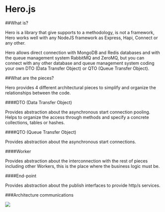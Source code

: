 Hero.js
=======

##What is?

Hero is a library that give supports to a methodology, is not a framework, Hero works well with any NodeJS framework as Express, Hapi, Connect or any other.

Hero allows direct connection with MongoDB and Redis databases and with the queue management system RabbitMQ and ZeroMQ, but you can connect with any other database and queue management system coding your own DTO (Data Transfer Object) or QTO (Queue Transfer Object).


##What are the pieces?

Hero provides 4 different architectural pieces to simplify and organize the relationships between the code.

####DTO (Data Transfer Object)

Provides abstraction about the asynchronous start connection pooling. Helps to organize the access through methods and specify a concrete collections, tables or hashes.


####QTO (Queue Transfer Object)

Provides abstraction about the asynchronous start connections.


####Worker

Provides abstraction about the interconnection with the rest of pieces including other Workers, this is the place where the business logic must be.


####End-point

Provides abstraction about the publish interfaces to provide http/s services.


###Architecture communications

<img src='./img/hero-architecture-v0.1.png'>

